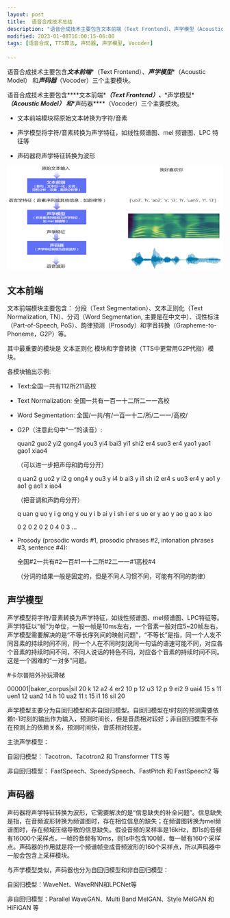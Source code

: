 ```yaml
---
layout: post
title:  语音合成技术总结
description: "语音合成技术主要包含文本前端（Text Frontend）、声学模型（Acoustic Model） 和声码器（Vocoder）三个主要模块。"
modified: 2023-01-08T16:00:15-06:00
tags: [语音合成, TTS算法, 声码器, 声学模型, Vocoder] 

---
```




语音合成技术主要包含***文本前端****（Text Frontend）、***声学模型****（Acoustic Model） 和***声码器***（Vocoder）三个主要模块。

<!-- more -->



语音合成技术主要包含***\*文本前端\****（Text Frontend）、***\*声学模型\****（Acoustic Model） 和***\*声码器\****（Vocoder）三个主要模块。

 

- 文本前端模块将原始文本转换为字符/音素

- 声学模型将字符/音素转换为声学特征，如线性频谱图、mel 频谱图、LPC 特征等

- 声码器将声学特征转换为波形

 

 ![语音合成基本流程图](/images/00/tts_0108.png)



## **文本前端**

文本前端模块主要包含： 分段（Text Segmentation）、文本正则化（Text Normalization, TN）、分词（Word Segmentation, 主要是在中文中）、词性标注（Part-of-Speech, PoS）、韵律预测（Prosody）和字音转换（Grapheme-to-Phoneme，G2P）等。

 其中最重要的模块是 文本正则化 模块和字音转换（TTS中更常用G2P代指）模块。

 各模块输出示例:

- Text:全国一共有112所211高校

- Text Normalization: 全国一共有一百一十二所二一一高校

- Word Segmentation: 全国/一共/有/一百一十二/所/二一一/高校/

- G2P（注意此句中“一”的读音）:

  quan2 guo2 yi2 gong4 you3 yi4 bai3 yi1 shi2 er4 suo3 er4 yao1 yao1 gao1 xiao4

  （可以进一步把声母和韵母分开）

  q uan2 g uo2 y i2 g ong4 y ou3 y i4 b ai3 y i1 sh i2 er4 s uo3 er4 y ao1 y ao1 g ao1 x iao4

  （把音调和声韵母分开）

  q uan g uo y i g ong y ou y i b ai y i sh i er s uo er y ao y ao g ao x iao

  0 2 0 2 0 2 0 4 0 3 ...

- Prosody (prosodic words #1, prosodic phrases #2, intonation phrases #3, sentence #4):

  全国#2一共有#2一百#1一十二所#2二一一#1高校#4

  （分词的结果一般是固定的，但是不同人习惯不同，可能有不同的韵律）

## **声学模型**

声学模型将字符/音素转换为声学特征，如线性频谱图、mel频谱图、LPC特征等。声学特征以“帧”为单位，一般一帧是10ms左右，一个音素一般对应5~20帧左右。声学模型需要解决的是“不等长序列间的映射问题”，“不等长”是指，同一个人发不同音素的持续时间不同，同一个人在不同时刻说同一句话的语速可能不同，对应各个音素的持续时间不同，不同人说话的特色不同，对应各个音素的持续时间不同。这是一个困难的“一对多”问题。

\#卡尔普陪外孙玩滑梯

000001|baker_corpus|sil 20 k 12 a2 4 er2 10 p 12 u3 12 p 9 ei2 9 uai4 15 s 11 uen1 12 uan2 14 h 10 ua2 11 t 15 i1 16 sil 20

声学模型主要分为自回归模型和非自回归模型。自回归模型在t时刻的预测需要依赖t-1时刻的输出作为输入，预测时间长，但是音质相对较好；非自回归模型不存在预测上的依赖关系，预测时间快，音质相对较差。

主流声学模型：

自回归模型： Tacotron、Tacotron2 和 Transformer TTS 等

非自回归模型： FastSpeech、SpeedySpeech、FastPitch 和 FastSpeech2 等

## **声码器**

声码器将声学特征转换为波形，它需要解决的是“信息缺失的补全问题”。信息缺失是指，在音频波形转换为频谱图时，存在相位信息的缺失；在频谱图转换为mel频谱图时，存在频域压缩导致的信息缺失。假设音频的采样率是16kHz，即1s的音频有16000个采样点，一帧的音频有10ms，则1s中包含100帧，每一帧有160个采样点。声码器的作用就是将一个频谱帧变成音频波形的160个采样点，所以声码器中一般会包含上采样模块。

与声学模型类似，声码器也分为自回归模型和非自回归模型：

自回归模型：WaveNet、WaveRNN和LPCNet等

非自回归模型：Parallel WaveGAN、Multi Band MelGAN、Style MelGAN 和 HiFiGAN 等

